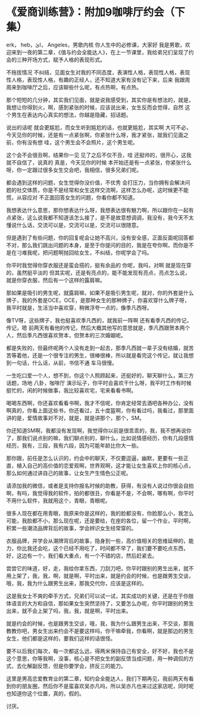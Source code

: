 # 《爱商训练营》：附加9咖啡厅约会（下集）

erk， heb，ائ， Angeles，男歌内核 你人生中的必修课，大家好 我是男歌，欢迎来到一夜的第二章，《值与约会全能达人》，在上一节课里，我给弟兄们呈现了约会的三种开场方式，赋予人格的表现形式。

不拖拔情况 不纠结，见面女生对我的不同态度，表演性人格，表现性人格，表现性人格，表现性人格，有趣的正经人，还不知道大家有没有记下来，后来 我跟周周来到咖啡厅之后，应该聊些什么呢，有点热啊，有点热。

那个短短的几分钟，其实我们见面，就是说我感受到，其实你是有想法的，就是，我想让你得到火，啊，感到紧张的时候，应该说出来，女生反而会觉得，自然 这个男生在表达内心真实的想法，你越是隐藏，招话题。

说出的话呢 就会更尴尬，而女生听到尴尬的话，也就更尴尬，其实啊 大可不必，今天见你的时候，还是有一点紧张啊，你紧张什么呀，我才紧张，就我们见面之前，你有没有想 哇，这个男生会不会照片，这个男生呢。

这个会不会很丑啊，结果你一见 见了之后不仅不丑，哇 还挺帅的，很开心，这我就不自信了，说真的 真是，今天见你的时候 本开始还是有一点紧张，你紧张什么呀，你一定跟过很多女生交会吧，我相信，很多兄弟们呢。

都会遇到这样的问题，女生觉得你没价值，不优秀 会打压力，当你拥有会解决问题的社交体质，你是不是经常和女生这样交流啊，这样怎么办呢，这时候更不能慌，从容应对 不正面回答女生的问题，你看你都不知道。

我想表达什么意思，那你想表达什么呀，我想表达很有魅力啊，所以跟你在一起有点紧张，这么说我都不知道该怎么接了，是不是故意想调调，我没有，我今天不太懂说什么话，交流可以是，交流可以是，交流可以很随意。

但是遇到了有些问题，你的回复呢会让她不高兴，没有安全感，正面反面呢回答都不对，那么我们跳出问题的本身，是至于你提问的目的，我是在夸你啊，而你是不是在刁难我呢，把问题啊抛回给女生，不纠结，你呢学会了吗。

你平时我觉得你穿衣服还是蛮会搭的，挺有余品的 你呢，我吗，对啊 就是现在穿的，虽然挺平淡的 但其实呢，还是有亮点的，能不能发现有亮点，亮点怎么说，就是你穿衣服，然后有一个这样的露肩嘛。

那如果是吸引的男生呢，就露肩嘛，如果不是吸引男生呢，就对，你的外套是什么牌子，我的外套是OCE，OCE，是那种女生的那种牌子，你喜欢穿什么牌子呀，我平时就是，生活当中喜欢穿，稍微浮夸一点的，像季凡西呀。

像TV呀，这些牌子，我也挺喜欢季凡西的，就我前一阵啊 还有看季凡西的传记，传记，嗯 前两天有看他的传记，然后大概其他写的意思就是，季凡西跟贺本两个人，然后季凡西很喜欢贺本，但贺本的三次婚姻呢。

都是失败的，但最终呢两个人没有走到一起去，那季凡西就一辈子没有结婚，就苦苦等着他，还是一个很专注的男生，很棒很棒，所以就是看完这个传记，就让我想到一句话，什么话，从前，书信不通 车马很慢。

一生吃口爱一个人，想不到，你这个人照顾起来，还挺好的，聊天聊什么，第三方话题，场地 八卦，咖啡厅 演示坛子，你平时会喜欢干什么呀，我平时工作有时候挺忙的，闲的时候做事，我比较喜欢宅，宅来看看书啊。

喝喝东西啊，你还喜欢看看书啊，我才不信呢，你肯定经常去酒吧各种办公，没有啊真的，你看上面这些书，你还看过，五十度盔啊，你有看过吗，我看过，那里面讲的是，爱情故事对不对，就是，就是讲那个，那个，SM。

你还知道SM啊，我都没有发现啊，我觉得你以前是很乖乖的，我，我不想再说你了，那我们说点别的嘛，我们聊点别的，聊什么，比如说情感经历，你有几段感情经历，我有，三段，我有六段，因为可能年龄比你大一些。

那你跟，前任是怎么认识的，约会中的聊天，不仅要逗逼，幽默，更要有一些正直，植入自己的高价值的恋爱观啊，世界观啊，这才能让女生喜欢上你的核心点，那么如何通过讲自己的故事，让女生产生情色公正呢。

请添加我的微信，或者是支持你报名时候的助教，获得，有没有人说过你很会自拍啊，有吗，我觉得我的软件，拍的都很丑，你看是不是，不会啊，哪有啊，你平时不用什么软件，我就用这个，青眼，青眼呢。

很多人现在都在用青眼，我原来你是这样的，我的脸都没有，你脸那么小，我怎么可能，我脸都不小，那么现在呢，还是要给，在座的各位，留一个作业，平时啊，积累一些潮流品牌背后的故事，学会辨识女生经常穿的。

衣服品牌，并学会从潮牌背后的故事，隐身到一些，高价值相关的思维延伸的，能力，你比我还会吃，这个已经不用吃了，时间都不早了，我们要不要吃点东西，好，这边有一个，我们看大重点，有一个不错的店，然后赶紧去。

尝尝它的味道，好，走，我给你拿东西，刀刮刀吧，你平时跟别的男生出来，就不用上架了，我，我，啊，就是啊，平时出来，就是约会的时候，也是跟男生交谈，哦，我，我为什么跟男生出来，那我交代你，应该是这样的。

这是我女士不爽的牵手方式，兄弟们可以试一试，其实成功的关键，还是在于你肢体语言的大方和自信，那如果女生突然坚持了，又要怎么办呢，你平时跟别的男生出来，就不会上架了吗，我，我，就是啊，平时出来。

就是约会的时候，也是跟男生交谈，哦，我，我为什么跟男生出来，不交谈，那我教教你吧，男女生出来约会不是要这样吗，你干嘛牵我，你看啊，就是那边的男生女生，他们都是这样的，要我们这样的话很怪。

要不以后我们每次，每一次都这么远，得两米保持自己有安全，好不好，我也不是这个意思，你等我啊，没事，核心是不把女生的副反馈当成问题，用一种调侃的方式，去化解副反馈，但是你要学会，挤反三的能力。

这里是男高恋爱教育业的第二章，知约会全能达人，我们下期再见，我前两天有看到你的朋友圈，然后你不是蛮喜欢吴亦凡吗，所以吴亦凡也来过这家店呢，同时呢也知道你这个位置，真的，假的。

讨厌。